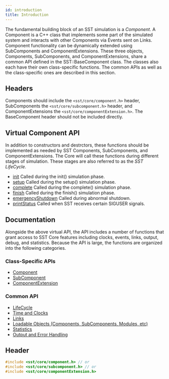 ```yaml
---
id: introduction
title: Introduction
---
```

<!---
SAND202X-XXXX X
Source: location of source document if any
--->

The fundamental building block of an SST simulation is a *Component*. A Component is a C++ class that implements some part of the simulated system and interacts with other Components via Events sent on Links. Component functionality can be dynamically extended using SubComponents and ComponentExtensions. These three objects, Components, SubComponents, and ComponentExtensions, share a common API defined in the SST::BaseComponent class. The classes also each have their own class-specific functions. The common APIs as well as the class-specific ones are described in this section.  

## Headers
Components should include the `<sst/core/component.h>` header, SubComponents the `<sst/core/subcomponent.h>` header, and ComponentExtensions the `<sst/core/componentExtension.h>`. The BaseComponent header should not be included directly. 

## Virtual Component API
In addition to constructors and destrctors, these functions should be implemented as needed by SST Components, SubComponents, and ComponentExtensions. The Core will call these functions during different stages of simulation. These stages are also referred to as the *SST LifeCycle*.

* [init](lifecycle/init) Called during the init() simulation phase.
* [setup](lifecycle/setup) Called during the setup() simulation phase.
* [complete](lifecycle/complete) Called during the complete() simulation phase.
* [finish](lifecycle/finish) Called during the finish() simulation phase.
* [emergencyShutdown](lifecycle/emergencyShutdown) Called during abnormal shutdown.
* [printStatus](lifecycle/printStatus) Called when SST receives certain SIGUSER signals.


## Documentation
Alongside the above virtual API, the API includes a number of functions that grant access to SST Core features including clocks, events, links, output, debug, and statistics. Because the API is large, the functions are organized into the following categories.

### Class-Specific APIs
* [Component](component/class)
* [SubComponent](subcomponent/class)
* [ComponentExtension](componentext/class)

### Common API
* [LifeCycle](lifecycle/init)
* [Time and Clocks](time/registerClock)
* [Links](link/configureLink)
* [Loadable Objects (Components, SubComponents, Modules, etc)](load/loadUserSubComponent)
* [Statistics](stat/registerStatistic)
* [Output and Error Handling](output/getSimulationOutput)

## Header
```cpp
#include <sst/core/component.h> // or
#include <sst/core/subcomponent.h> // or
#include <sst/core/componentExtension.h>
```
